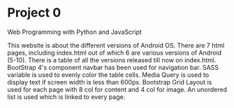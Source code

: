 # Project 0

Web Programming with Python and JavaScript

This website is about the different versions of Android OS. There are 7 html pages, including index.html out of which 6 are various versions of Android (5-10). There is a table of all the versions released till now on index.html. BootStrap 4's component navbar has been used for navigation bar. SASS variable is used to evenly color the table cells. Media Query is used to display text if screen width is less than 600px. Bootstrap Grid Layout is used for each page with 8 col for content and 4 col for image. An unordered list is used which is linked to every page.
